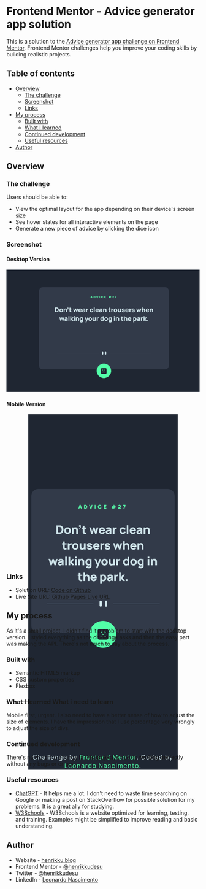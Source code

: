 # Frontend Mentor - Advice generator app solution

This is a solution to the [Advice generator app challenge on Frontend Mentor](https://www.frontendmentor.io/challenges/advice-generator-app-QdUG-13db). Frontend Mentor challenges help you improve your coding skills by building realistic projects.

## Table of contents

- [Overview](#overview)
  - [The challenge](#the-challenge)
  - [Screenshot](#screenshot)
  - [Links](#links)
- [My process](#my-process)
  - [Built with](#built-with)
  - [What I learned](#what-i-learned)
  - [Continued development](#continued-development)
  - [Useful resources](#useful-resources)
- [Author](#author)

## Overview

### The challenge

Users should be able to:

- View the optimal layout for the app depending on their device's screen size
- See hover states for all interactive elements on the page
- Generate a new piece of advice by clicking the dice icon

### Screenshot
#### Desktop Version
<p align="center"><img src="./screenshots/desktop-ver.png"></p>

#### Mobile Version
<p align="center" style="height: 600px; height: 390px"><img src="./screenshots/mobile-ver.png"></p>

### Links

- Solution URL: [Code on Github](https://github.com/henrikkudesu/frontendmentor-challenges/tree/main/advice-generator-app)
- Live Site URL: [Github Pages Live URL](https://henrikkudesu.github.io/frontendmentor-challenges/advice-generator-app/)

## My process
As it's a small project, I didn't find it a problem to start with the desktop version. I styled everything as the challenge asks and then the easy part was making the API. There's not much to say about the process.

### Built with
- Semantic HTML5 markup
- CSS custom properties
- Flexbox

### ~~What I learned~~ What i need to learn
Mobile first, urgent. I also need to have a better sense of how to adjust the size of elements. I have the impression that I use percentage very wrongly to adjust the size of divs.

### Continued development
There's no mutch to change in this project, since its working perfectly without any bugs or errors.

### Useful resources
- [ChatGPT](https://chat.openai.com) - It helps me a lot. I don't need to waste time searching on Google or making a post on StackOverflow for possible solution for my problems. It is a great ally for studying.
- [W3Schools](https://www.w3schools.com) - W3Schools is a website optimized for learning, testing, and training. Examples might be simplified to improve reading and basic understanding.

## Author

- Website - [henrikku blog](https://henrikkudesu.github.io/)
- Frontend Mentor - [@henrikkudesu](https://www.frontendmentor.io/profile/henrikkudesu)
- Twitter - [@henrikkudesu](https://twitter.com/henrikkudesu)
- LinkedIn - [Leonardo Nascimento](https://www.linkedin.com/in/leonardo-henrikku/)


